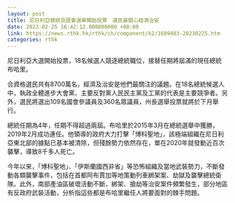 ```yaml
---
layout: post
title: 尼日利亞總統及國會選舉開始投票　選民最關心經濟治安
date: 2023-02-25 16:42:12.000000000 +08:00
link: https://news.rthk.hk/rthk/ch/component/k2/1689483-20230225.htm
categories: rthk
---
```


尼日利亞大選開始投票，18名候選人競逐總統職位，接替任期將屆滿的現任總統布哈里。

合資格選民共有8700萬名，經濟及治安是他們最關注的議題。在18名總統候選人中，執政全體進步大會黨、主要反對黨人民民主黨及工黨的代表是主要競爭者。另外，選民將選出109名國會參議員及360名眾議員，州長選舉投票就將於下月舉行。

總統任期為4年，任期不得超過兩屆。布哈里於2015年3月在總統選舉中獲勝，2019年2月成功連任。他領導的政府大力打擊「博科聖地」，該極端組織在尼日利亞東北部的據點已基本被清除，但殘餘勢力依然存在，單在2020年就發動近百次襲擊，導致8千多人死亡。

今年以來，「博科聖地」、「伊斯蘭國西非省」等恐怖組織及當地武裝勢力，不斷發動各類襲擊事件，包括在首都阿布賈加等地策動列車綁架案、劫獄及襲擊總統衛隊。此外，南部產油區破壞活動不斷，綁架、搶劫等治安案件頻繁發生，部分地區有反政府武裝活動，分析指這些都是布哈里繼任人將要面對的棘手問題。
